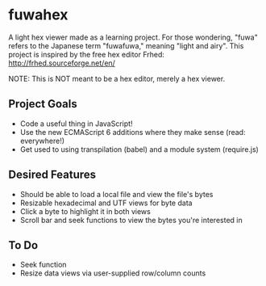 # fuwahex
A light hex viewer made as a learning project. For those wondering, "fuwa" refers to the Japanese term "fuwafuwa," meaning "light and airy". This project is inspired by the free hex editor Frhed: http://frhed.sourceforge.net/en/

NOTE: This is NOT meant to be a hex editor, merely a hex viewer.

## Project Goals
- Code a useful thing in JavaScript!
- Use the new ECMAScript 6 additions where they make sense (read: everywhere!)
- Get used to using transpilation (babel) and a module system (require.js)

## Desired Features
- Should be able to load a local file and view the file's bytes
- Resizable hexadecimal and UTF views for byte data
- Click a byte to highlight it in both views
- Scroll bar and seek functions to view the bytes you're interested in

## To Do
- Seek function
- Resize data views via user-supplied row/column counts

